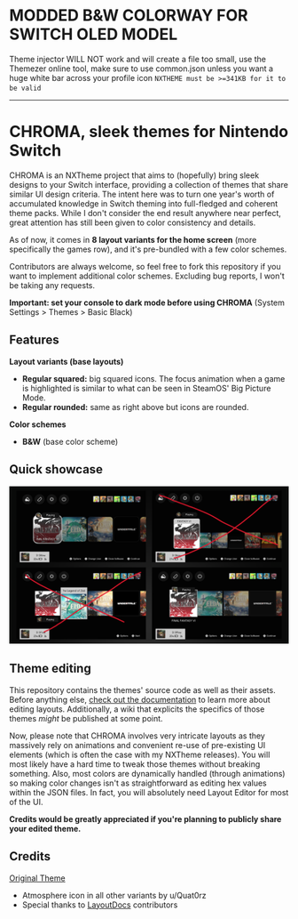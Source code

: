 # MODDED B&W COLORWAY FOR SWITCH OLED MODEL
Theme injector WILL NOT work and will create a file too small, use the Themezer online tool, make sure to use common.json unless you want a huge white bar across your profile icon `NXTHEME must be >=341KB for it to be valid`

-----------------

# CHROMA, sleek themes for Nintendo Switch

CHROMA is an NXTheme project that aims to (hopefully) bring sleek designs to your Switch interface, providing a collection of themes that share similar UI design criteria. The intent here was to turn one year's worth of accumulated knowledge in Switch theming into full-fledged and coherent theme packs. While I don't consider the end result anywhere near perfect, great attention has still been given to color consistency and details.

As of now, it comes in **8 layout variants for the home screen** (more specifically the games row), and it's pre-bundled with a few color schemes.

Contributors are always welcome, so feel free to fork this repository if you want to implement additional color schemes. Excluding bug reports, I won't be taking any requests.

**Important: set your console to dark mode before using CHROMA** (System Settings > Themes > Basic Black)

## Features

**Layout variants (base layouts)**

- **Regular squared:** big squared icons. The focus animation when a game is highlighted is similar to what can be seen in SteamOS' Big Picture Mode.
- **Regular rounded:** same as right above but icons are rounded.

**Color schemes**

- **B&W** (base color scheme)

## Quick showcase

![Preview 1](./screenshots/preview1.png)

## Theme editing

This repository contains the themes' source code as well as their assets. Before anything else, [check out the documentation](https://layoutdocs.themezer.net/) to learn more about editing layouts. Additionally, a wiki that explicits the specifics of those themes *might* be published at some point.

Now, please note that CHROMA involves very intricate layouts as they massively rely on animations and convenient re-use of pre-existing UI elements (which is often the case with my NXTheme releases). You will most likely have a hard time to tweak those themes without breaking something. Also, most colors are dynamically handled (through animations) so making color changes isn't as straightforward as editing hex values within the JSON files. In fact, you will absolutely need Layout Editor for most of the UI.

**Credits would be greatly appreciated if you're planning to publicly share your edited theme.**

## Credits
[Original Theme](https://github.com/Kalyvara/NXTheme-CHROMA)
- Atmosphere icon in all other variants by u/Quat0rz
- Special thanks to [LayoutDocs](https://layoutdocs.themezer.net/) contributors
